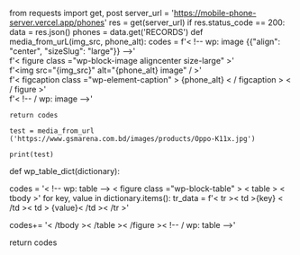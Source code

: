 from requests import get, post
server_url = 'https://mobile-phone-server.vercel.app/phones'
res = get(server_url)
if res.status_code == 200:
    data = res.json()
    phones = data.get('RECORDS')
def media_from_urL(img_src, phone_alt):
    codes = f'< !-- wp: image {{"align": "center", "sizeSlug": "large"}} -->'\
    f'< figure class ="wp-block-image aligncenter size-large" >'\
    f'<img src="{img_src}" alt="{phone_alt} image" / >' \
    f'< figcaption class ="wp-element-caption" > {phone_alt} < / figcaption > < / figure >'\
    f'< !-- / wp: image -->'

    return codes

    test = media_from_url ('https://www.gsmarena.com.bd/images/products/Oppo-K11x.jpg')

    print(test)


def wp_table_dict(dictionary):

   codes = '< !-- wp: table --> < figure class ="wp-block-table" > < table > < tbody >'
   for key, value  in dictionary.items():
       tr_data = f'< tr >< td >{key} < /td >< td > {value}< /td >< /tr >'

   codes+= '< /tbody >< /table >< /figure >< !-- / wp: table -->'

   return codes




